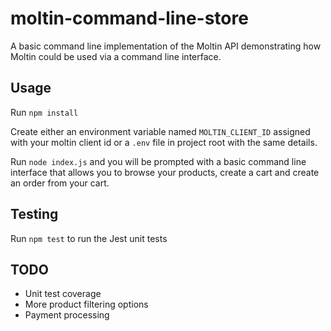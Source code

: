 # moltin-command-line-store

A basic command line implementation of the Moltin API demonstrating how Moltin could be used via a command line interface.

## Usage 

Run `npm install`

Create either an environment variable named `MOLTIN_CLIENT_ID` assigned with your moltin client id or a  `.env` file in project root with the same details. 

Run `node index.js` and you will be prompted with a basic command line interface that allows you to browse your products, create a cart and create an order from your cart. 


## Testing

Run `npm test` to run the Jest unit tests

## TODO

- Unit test coverage
- More product filtering options
- Payment processing